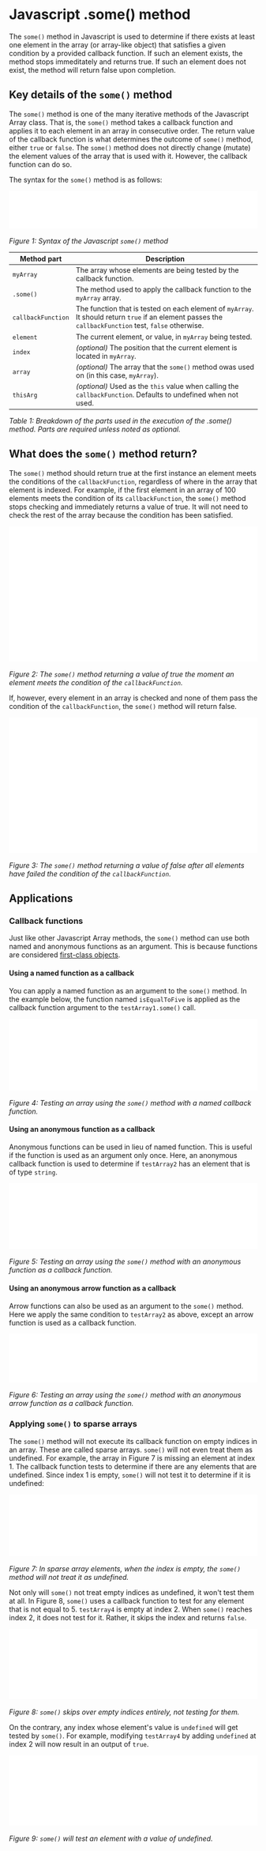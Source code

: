 # Javascript .some() method

The `some()` method in Javascript is used to determine if there exists at least one element in the array (or array-like object) that satisfies a given condition by a provided callback function. If such an element exists, the method stops immeditately and returns true.  If such an element does not exist, the method will return false upon completion.

## Key details of the `some()` method

The `some()` method is one of the many iterative methods of the Javascript Array class.  That is, the `some()` method takes a callback function and applies it to each element in an array in consecutive order. The return value of the callback function is what determines the outcome of `some()` method, either `true` or `false`.  The `some()` method does not directly change (mutate) the element values of the array that is used with it.  However, the callback function can do so.

The syntax for the `some()` method is as follows:

![Syntax of the Javascript some method](./images/javascript-img/some-method-syntax.svg)

*Figure 1: Syntax of the Javascript `some()` method*



| Method part | Description                                                            |
| ----------- | ---------------------------------------------------------------------- |
| `myArray`   | The array whose elements are being tested by the callback function.    |
| `.some()`   | The method used to apply the callback function to the `myArray` array. |
| `callbackFunction` | The function that is tested on each element of `myArray`. It should return `true` if an element passes the `callbackFunction` test, `false` otherwise. |
| `element`   | The current element, or value, in `myArray` being tested. |
| `index`     | *(optional)* The position that the current element is located in `myArray`. |
| `array`     | *(optional)* The array that the `some()` method owas used on (in this case, `myArray`).|
| `thisArg`   | *(optional)* Used as the `this` value when calling the `callbackFunction`. Defaults to undefined when not used. |

*Table 1: Breakdown of the parts used in the execution of the .some() method. Parts are required unless noted as optional.*

## What does the `some()` method return?

The `some()` method should return true at the first instance an element meets the conditions of the `callbackFunction`, regardless of where in the array that element is indexed.   For example, if the first element in an array of 100 elements meets the condition of its `callbackFunction`, the `some()` method stops checking and immediately returns a value of true. It will not need to check the rest of the array because the condition has been satisfied.

![The some method returning a value of true](./images/javascript-img/some-method-returning-true.svg)

*Figure 2: The `some()` method returning a value of true the moment an element meets the condition of the `callbackFunction`.*


If, however, every element in an array is checked and none of them pass the condition of the `callbackFunction`, the `some()` method will return false.

![The some method returning a value of false](./images/javascript-img/some-method-returning-false.svg)

*Figure 3: The `some()` method returning a value of false after all elements have failed the condition of the `callbackFunction`.*

## Applications

### Callback functions

Just like other Javascript Array methods, the `some()` method can use both named and anonymous functions as an argument.  This is because functions are considered [first-class objects](https://developer.mozilla.org/en-US/docs/Glossary/First-class_Function).

#### Using a named function as a callback

You can apply a named function as an argument to the `some()` method.  In the example below, the function named `isEqualToFive` is applied as the callback function argument to the `testArray1.some()` call.

![Testing an array using the some method with a named function](./images/javascript-img/some-named-function.svg)

*Figure 4: Testing an array using the `some()` method with a named callback function.*

#### Using an anonymous function as a callback

Anonymous functions can be used in lieu of named function. This is useful if the function is used as an argument only once.  Here, an anonymous callback function is used to determine if `testArray2` has an element that is of type `string`.

![Testing an array using the some method with an anonymous function as a callback function](./images/javascript-img/some-anon-function.svg)

*Figure 5: Testing an array using the `some()` method with an anonymous function as a callback function.*

#### Using an anonymous arrow function as a callback

Arrow functions can also be used as an argument to the `some()` method. Here we apply the same condition to `testArray2` as above, except an arrow function is used as a callback function.

![Testing an array using the some method with an anonymous arrow function as a callback function](./images/javascript-img/some-arrow-function.svg)

*Figure 6: Testing an array using the `some()` method with an anonymous arrow function as a callback function.*

### Applying `some()` to sparse arrays

The `some()` method will not execute its callback function on empty indices in an array.  These are called sparse arrays. `some()` will not even treat them as undefined. For example, the array in Figure 7 is missing an element at index 1. The callback function tests to determine if there are any elements that are undefined.  Since index 1 is empty, `some()` will not test it to determine if it is undefined:

![In sparse array elements, when the index is empty, the some method will not treat it as undefined](./images/javascript-img/some-sparse-undefined.svg)

*Figure 7: In sparse array elements, when the index is empty, the `some()` method will not treat it as undefined.*

Not only will `some()` not treat empty indices as undefined, it won't test them at all.  In Figure 8, `some()` uses a callback function to test for any element that is not equal to 5. `testArray4` is empty at index 2.  When `some()` reaches index 2, it does not test for it.  Rather, it skips the index and returns `false`.

![The some method skips over empty indices entirely, not testing for them](./images/javascript-img/some-sparse-skipped.svg)

*Figure 8: `some()` skips over empty indices entirely, not testing for them.*

On the contrary, any index whose element's value is `undefined` will get tested by `some()`. For example, modifying `testArray4` by adding `undefined` at index 2 will now result in an output of `true`.

![The some method will test an index when it element's value is undefined](./images/javascript-img/some-using-undefined.svg)

*Figure 9: `some()` will test an element with a value of undefined.*
